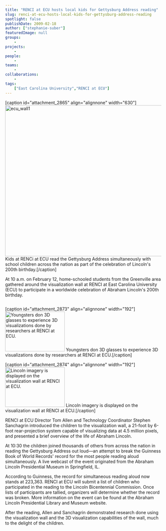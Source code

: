 ```yaml
---
title: "RENCI at ECU hosts local kids for Gettysburg Address reading"
slug: renci-at-ecu-hosts-local-kids-for-gettysburg-address-reading
spotlight: false
publishDate: 2009-02-18
author: ["stephanie-suber"]
featuredImage: null
groups:
    - 
projects:
    - 
people:
    - 
teams: 
    - 
collaborations:
    - 
tags:
    ["East Carolina University","RENCI at ECU"]
---
```

[caption id="attachment_2865" align="alignnone" width="630"]<a href="https://www.renci.org/wp-content/uploads/2009/02/ecu_wall1.jpg"><img class="wp-image-2865 size-full" title="ecu_wall1" src="https://www.renci.org/wp-content/uploads/2009/02/ecu_wall1.jpg" alt="ecu_wall1" width="630" height="486" /></a> Kids at RENCi at ECU read the Gettysburg Address simultaneously with school children across the nation as part of the celebration of Lincoln's 200th birthday.[/caption]

At 10 a.m. on February 12, home-schooled students from the Greenville area gathered around the visualization wall at RENCI at East Carolina University (ECU) to participate in a worldwide celebration of Abraham Lincoln's 200th birthday.


<div style="float: right;">

[caption id="attachment_2873" align="alignnone" width="192"]<a href="https://www.renci.org/wp-content/uploads/2009/02/ecu_wall21.jpg"><img class="size-medium wp-image-2873" title="ecu_wall21" src="https://www.renci.org/wp-content/uploads/2009/02/ecu_wall21-300x200.jpg" alt="Youngsters don 3D glasses to experience 3D visualizations done by researchers at RENCI at ECU." width="192" height="128" /></a> Youngsters don 3D glasses to experience 3D visualizations done by researchers at RENCI at ECU.[/caption]

[caption id="attachment_2874" align="alignnone" width="192"]<a href="https://www.renci.org/wp-content/uploads/2009/02/ecu_wall31.jpg"><img class="size-medium wp-image-2874" title="ecu_wall31" src="https://www.renci.org/wp-content/uploads/2009/02/ecu_wall31-300x200.jpg" alt="Lincoln imagery is displayed on the visualization wall at RENCI at ECU." width="192" height="128" /></a> Lincoln imagery is displayed on the visualization wall at RENCI at ECU.[/caption]

</div>
RENCI at ECU Director Tom Allen and Technology Coordinator Stephen Sanchagrin introduced the children to the visualization wall, a 21-foot by 6-foot rear-projection system capable of visualizing data at 4.5 million pixels, and presented a brief overview of the life of Abraham Lincoln.

At 10:30 the children joined thousands of others from across the nation in reading the Gettysburg Address out loud—an attempt to break the Guinness Book of World Records' record for the most people reading aloud simultaneously. A live webcast of the event originated from the Abraham Lincoln Presidential Museum in Springfield, IL.

According to Guinness, the record for simultaneous reading aloud now stands at 223,363. RENCI at ECU will submit a list of children who participated in the reading to the Lincoln Bicentennial Commission. Once lists of participants are tallied, organizers will determine whether the record was broken. More information on the event can be found at the Abraham Lincoln Presidential Library and Museum website.

After the reading, Allen and Sanchagrin demonstrated research done using the visualization wall and the 3D visualization capabilities of the wall, much to the delight of the children.
